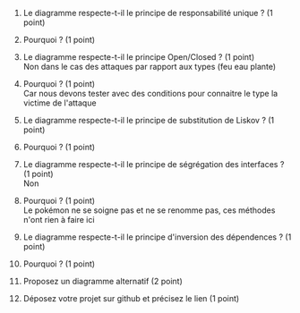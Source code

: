 1. Le diagramme respecte-t-il le principe de responsabilité unique ? (1 point)<br>


2. Pourquoi ? (1 point)<br>


3. Le diagramme respecte-t-il le principe Open/Closed ? (1 point) <br>
Non dans le cas des attaques par rapport aux types (feu eau plante)<br>

4. Pourquoi ? (1 point)<br>
Car nous devons tester avec des conditions pour connaitre le type la victime de l'attaque<br>

5. Le diagramme respecte-t-il le principe de substitution de Liskov ? (1 point)<br>


6. Pourquoi ? (1 point)<br>


7. Le diagramme respecte-t-il le principe de ségrégation des interfaces ? (1 point)<br>
Non<br>

8. Pourquoi ? (1 point)<br>
Le pokémon ne se soigne pas et ne se renomme pas, ces méthodes n'ont rien à faire ici<br>

9. Le diagramme respecte-t-il le principe d'inversion des dépendences ? (1 point)<br>


10. Pourquoi ? (1 point)<br>


11. Proposez un diagramme alternatif (2 point)<br>


12. Déposez votre projet sur github et précisez le lien (1 point)<br>

